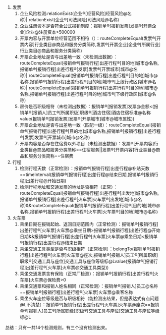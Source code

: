 1. 发票
   1. 企业风险检测:relationExist(企业®[经营风险]经营风险@名称)||relationExist(企业®[司法风险]司法风险@名称)
   2. 企业注册资本是否符合公式报销制度：报销单®[报销发票]发票®[开票企业]企业@注册资本>500000
   3. 开票内容与开票单位经营范围不相符（）：routeCompleteEqual(发票®[开票内容]行业类目@商品和服务分类简称,发票®[开票企业]企业®[所属行业]行业类目@商品和服务分类简称)
   4. 开票企业地址是否与出差地一致（未检测出数据）：routeCompleteEqual(报销单®[报销行程]出差行程®[目的地]城市@名称,报销单®[报销行程]出差行程®[发票]发票®[开票城市]城市@名称)||routeCompleteEqual(报销单®[报销行程]出差行程®[目的地]城市@名称,报销单®[报销行程]出差行程®[目的地]城市®[上级行政区]城市@名称)||routeCompleteEqual(报销单®[报销行程]出差行程®[目的地]城市@名称,报销单®[报销行程]出差行程®[目的地]城市®[下级行政区]城市@名称)
   5. 房价是否职级相符（未检测出数据）：报销单®[报销发票]发票@金额<(报销单®[报销人]员工®[所属职级]职级®[酒店住宿]酒店住宿标准@名称value(报销单®[报销发票]发票®[开票城市]城市@城市属性))
   6. 开票企业地址是否与出差地一致（匹配一级）：routeCompleteEqual(报销单®[报销行程]出差行程®[目的地]城市@名称,报销单®[报销行程]出差行程®[发票]发票®[开票城市]城市@名称)
   7. 开票内容是否存在住宿费以外项目（未检测出数据）：发票®[开票内容]行业类目@商品和服务分类简称==住宿服务||发票®[开票内容]行业类目@商品和服务分类简称==住宿费
2. 行程
   1. 检测行程天数（正常检测）：报销单®[报销行程]出差行程@补贴天数==timeInterval(报销单®[报销行程]出差行程@结束日期,报销单®[报销行程]出差行程@开始日期)
   2. 检测行程地址和交通发票的地址是否相符（正常）：routeCompleteEqual(报销单®[报销行程]出差行程®[出发地]城市@名称,报销单®[报销行程]出差行程®[火车票]火车票®[出发地]城市@名称)&&routeCompleteEqual(报销单®[报销行程]出差行程®[目的地]城市@名称,报销单®[报销行程]出差行程®[火车票]火车票®[目的地]城市@名称)
3. 火车票
   1. 乘坐日期在报销起始、返回日期范围内（正常检测）：报销单®[报销行程]出差行程®[火车票]火车票@乘坐日期>报销单®[报销行程]出差行程@开始日期&&报销单®[报销行程]出差行程®[火车票]火车票@乘坐日期<报销单®[报销行程]出差行程@结束日期
   2. 乘坐交通工具类型是否与职级相符（正常检测）：belongTo(报销单®[报销行程]出差行程®[火车票]火车票@座次,报销单®[报销人]员工®[所属职级]职级®[交通工具与座位]交通工具与座位等级标@Lvalue(报销单®[报销行程]出差行程®[火车票]火车票@交通工具类型))
   3. 乘坐交通发票含有保险（正常厂检测）：报销单®[报销行程]出差行程®[火车票]火车票@保险费>0
   4. 乘坐交通票和报销人姓名相同（正常检测）：报销单®[报销人]员工@名称==报销单®[报销行程]出差行程®[火车票]火车票@乘客名称
   5. 乘坐火车座位等级是否与职级相符（能检测出结果，但是表达式有点问题@L不清楚）：报销单®[报销行程]出差行程®[火车票]火车票@座次==报销单®[报销人]员工®[所属职级]职级®[交通工具与座位]交通工具与座位等级标@L


总结：只有一共14个检测规则，有三个没有检测出来。
   